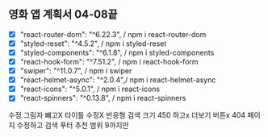 ## 영화 앱 계획서 04-08끝

- [x] "react-router-dom": "^6.22.3", / npm i react-router-dom
- [x] "styled-reset": "^4.5.2", / npm i styled-reset
- [x] "styled-components": "^6.1.8", / npm i styled-components
- [x] "react-hook-form": "^7.51.2", / npm i react-hook-form
- [x] "swiper": "^11.0.7", / npm i swiper
- [x] "react-helmet-async": "^2.0.4",/ npm i react-helmet-async
- [x] "react-icons": "^5.0.1", / npm i react-icons
- [x] "react-spinners": "^0.13.8", / npm i react-spinners

수정
그림자 뺴고X
타이틀 수정X
반응형 검색 크기 450 하고x
더보기 버튼x
404 페이지 수정하고
검색 푸터
추천 범위 9까지만
